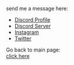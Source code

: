 send me a message here:
- <a href="https://discord.com/users/278240341784788993"> Discord Profile </a>
- <a href="https://discord.gg/QYZk6cz"> Discord Server </a>
- <a href="https://instagram.com/motzey___"> Instagram </a>
- <a href="https://twitter.com/motzey____"> Twitter </a>

Go back to main page: <br>
<a href="https://github.com/404-MotzeyNotFound"> click here </a>
